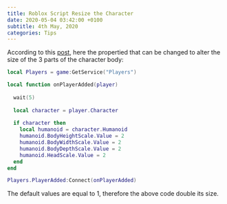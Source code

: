 ```yaml
---
title: Roblox Script Resize the Character
date: 2020-05-04 03:42:00 +0100
subtitle: 4th May, 2020
categories: Tips
---
```


According to this [post](https://devforum.roblox.com/t/r15-character-scaling/30642), here the propertied that can be changed to alter the size of the 3 parts of the character body:

```lua
local Players = game:GetService("Players")

local function onPlayerAdded(player)
  
  wait(5)
  
  local character = player.Character
  
  if character then
    local humanoid = character.Humanoid
    humanoid.BodyHeightScale.Value = 2
    humanoid.BodyWidthScale.Value = 2
    humanoid.BodyDepthScale.Value = 2
    humanoid.HeadScale.Value = 2
  end
end

Players.PlayerAdded:Connect(onPlayerAdded)

```

The default values are equal to 1, therefore the above code double its size.